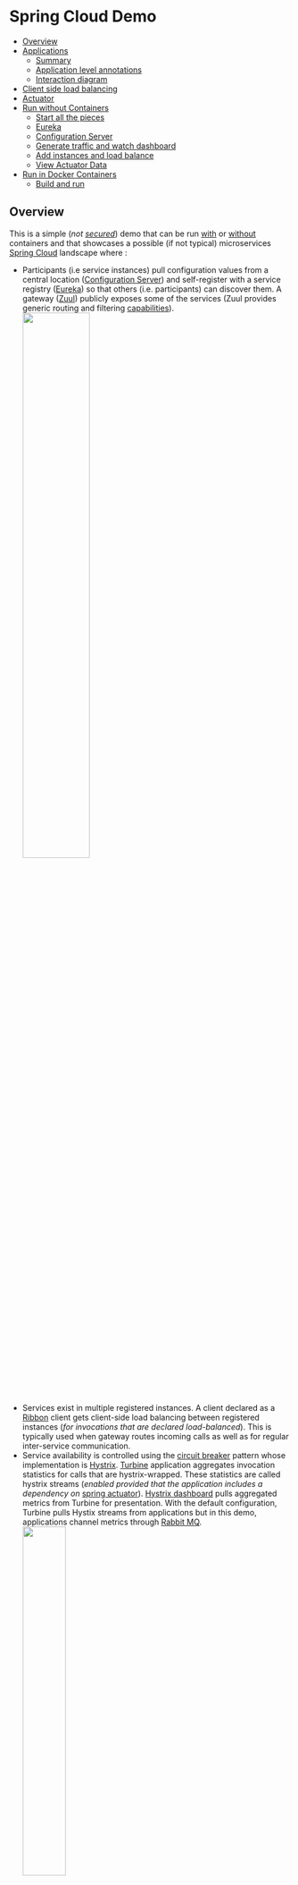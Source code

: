 # Spring Cloud Demo
- [Overview](#overview)
- [Applications](#applications)
  - [Summary](#summary)
  - [Application level annotations](#application-level-annotations)
  - [Interaction diagram](##interaction-diagram)
- [Client side load balancing](#client-side-load-balancing)
- [Actuator](#actuator)
- [Run without Containers](#run-locally)
  - [Start all the pieces](#start-all-the-pieces)
  - [Eureka](#eureka)
  - [Configuration Server](#configuration-server)
  - [Generate traffic and watch dashboard](#dashboard)
  - [Add instances and load balance](#add-instances)
  - [View Actuator Data](#actuator-data)
- [Run in Docker Containers](#run-in-docker-containers)
  - [Build and run](#build-and-run)

## Overview
This is a simple (_not [secured](http://projects.spring.io/spring-security)_) demo that can be run [with](#run-in-docker-containers) or [without](#run-locally) containers and that showcases a possible (if not typical) microservices [Spring Cloud](http://projects.spring.io/spring-cloud) landscape where :
- Participants (i.e service instances) pull configuration values from a central location ([Configuration Server](https://cloud.spring.io/spring-cloud-config/)) and self-register with a service registry ([Eureka](https://cloud.spring.io/spring-cloud-netflix/)) so that others (i.e. participants) can discover them. A gateway ([Zuul](http://cloud.spring.io/spring-cloud-static/spring-cloud.html#_router_and_filter_zuul)) publicly exposes some of the services (Zuul provides generic routing and filtering [capabilities](http://techblog.netflix.com/2013/06/announcing-zuul-edge-service-in-cloud.html)).
<img src="https://cloud.githubusercontent.com/assets/13286393/17674081/df6b0168-62d8-11e6-8803-06682109aa92.png"
     border="0" width="50%" />
- Services exist in multiple registered instances. A client declared as a [Ribbon](http://cloud.spring.io/spring-cloud-static/spring-cloud.html#spring-cloud-ribbon) client gets client-side load balancing between registered instances (_for invocations that are declared load-balanced_). This is typically used when gateway routes incoming calls as well as for regular inter-service communication.
- Service availability is controlled using the [circuit breaker](http://martinfowler.com/bliki/CircuitBreaker.html) pattern whose implementation is [Hystrix](http://cloud.spring.io/spring-cloud-static/spring-cloud.html#_circuit_breaker_hystrix_clients). [Turbine](http://cloud.spring.io/spring-cloud-static/spring-cloud.html#_turbine) application aggregates invocation statistics for calls that are hystrix-wrapped. These statistics are called hystrix streams (_enabled provided that the application includes a dependency on_ [spring actuator](http://cloud.spring.io/spring-cloud-static/spring-cloud.html#_hystrix_metrics_stream)). [Hystrix dashboard](http://cloud.spring.io/spring-cloud-static/spring-cloud.html#_circuit_breaker_hystrix_dashboard) pulls aggregated metrics from Turbine for presentation. With the default configuration, Turbine pulls Hystix streams from applications but in this demo, applications channel metrics through [Rabbit MQ](https://www.rabbitmq.com).  
<img src="https://cloud.githubusercontent.com/assets/13286393/17674080/df69be48-62d8-11e6-9b38-8de10b404aee.png"
     border="0" width="40%" />
- Microservices landscape is inherently dynamic but participants must get hold of something **fixed** to be able to start working : you will typically have to choose between a fixed **configuration server** or a fixed **discovery service**. This demo uses the default option ([Config First Bootstrap](http://cloud.spring.io/spring-cloud-static/spring-cloud.html#config-first-bootstrap)) while the other option ([Discovery First Bootstrap](http://cloud.spring.io/spring-cloud-static/spring-cloud.html#discovery-first-bootstrap)) has applications bootstrap with the discovery service to discover the configuration server.  
In this demo, applications are configured to [fail fast](http://projects.spring.io/spring-cloud/spring-cloud.html#config-client-fail-fast) in case configuration server is not available but you can also tell them to keep [trying](http://projects.spring.io/spring-cloud/spring-cloud.html#config-client-retry). See the [**dockerized**](https://docs.docker.com/engine/understanding-docker/) flavor of the [demo](#run-in-docker-containers) where _Spring fail fast_ and Docker [always restart](https://docs.docker.com/engine/reference/run/#restart-policies-restart) policies allow for starting everything without minding about the booting order.

## Applications
### Summary
|Application|Context Path|Port|Comment|
|---|---|---|---|
|[Configuration Server](config-server)|`/`|8888|Management context path is `/admin`|
|[Gateway](gateway)|`/gateway`|8099|Routes `/gateway/m1` to M1 Service<br>Routes `/gateway/m2` to M2 Service|
|[Turbine](turbine)|`/`|8989|Management port 8991|
|[Eureka](eureka)|`/`|8761||
|[Dashboard](dashboard)|`/`|7980|Management port 7981|
|[M1 Service](m1-service)|`/`|8091|`GET /items/{id}` invokes both one outside resource and M3 (see interaction [diagram](#interaction-diagram))|
|[M2 Service](m2-service)|`/`|8092|Same as M1 with M2 tag|
|[M3 Service](m3-service)|`/`|8093|Counter service<br>`POST /counters/{tag}` increments counter<br>`GET /counters/{tag}` gets counter value<br>`GET /counters` retrieves all counters|

_**Notes**_
* All applications have actuator endpoints enabled (either explicitly in `pom.xml` with `spring-boot-starter-actuator` or as a consequence of being something else, e.g Configuration Server).
* [Rabbit MQ](https://www.rabbitmq.com) is running with port `5672`.

### Application level annotations
* All applications use `@SpringBootApplication`.
* Applications that register with Eureka use `@EnableDiscoveryClient`.

|Application|Annotations|
|---|---|
|[Configuration Server](config-server)|`@EnableConfigServer`|
|[Gateway](gateway)|`@EnableZuulProxy`|
|[Turbine](turbine)|`@EnableTurbineStream`|
|[Eureka](eureka)|`@EnableEurekaServer`|
|[Dashboard](dashboard)|`@EnableHystrixDashboard`<br>`@EnableTurbineStream`|
|[M1 Service](m1-service)|`@EnableCircuitBreaker` : some calls are wrapped with `@HystrixCommand`<br>`@EnableFeignClients` : invocations of M3 are feigned with `@FeignClient("m3-service")`<br>`@RestController`|
|[M2 Service](m2-service)|Same as M1|
|[M3 Service](m3-service)|`@RestController`|

### Interaction Diagram
<img src="https://cloud.githubusercontent.com/assets/13286393/17678268/36026ab8-62eb-11e6-9725-ac3e5d5564b1.png"
     border="0" width="60%" />

## Client Side Load Balancing
[Ribbon](https://spring.io/guides/gs/client-side-load-balancing) provides client-side load balancing. It will typically be used for **Gateway Routing** as well as with other **App to App** communication.  
<img src="https://cloud.githubusercontent.com/assets/13286393/17674082/df849a7e-62d8-11e6-9c20-c9254f338c4a.png"
     border="0" width="40%" />

Using the [Feign](http://cloud.spring.io/spring-cloud-static/spring-cloud.html#spring-cloud-feign) declaration, it is even easier to get a load-balanced invocation. Feign is an extremely handy shortcut that :
- Attaches a service to a Java interface and its REST endpoints (the ones you pick) to functions of that interface, making it really straightforward to code REST clients,
- Load balances service invocations,
- Hystrix-wraps them (this can however be [disabled](http://cloud.spring.io/spring-cloud-static/spring-cloud.html#spring-cloud-feign-hystrix)).

In this demo, M1 and M2 [invocations](https://github.com/sfogo/spring-democloud/blob/master/m1-service/src/main/java/com/vnet/democloud/m1/Application.java) of M3 are feigned.

## Actuator
Spring Cloud emphasizes the importance of Spring [Actuator](https://spring.io/guides/gs/actuator-service) endpoints as most participants must have them enabled to participate fully (especially for Hystrix streams). It also shows the extent of Spring configurability. Here are some stats (pulled from using the [actuator demo app](https://github.com/sfogo/spring-actuator-data)) for demo services that have almost no customization.

|Application|# of env props|# of config props|# of metrics|
|---|---|---|---|
|[Configuration Server](config-server)|149|262|37|
|[Gateway](gateway)|165|365|91|
|[Turbine](turbine)|159|380|135|
|[Eureka](eureka)|159|412|126|
|[Dashboard](dashboard)|159|398|82|
|[M1 Service](m1-service)|156|412|264|
|[M2 Service](m2-service)|156|412|264|
|[M3 Service](m3-service)|155|328|90|

## Run locally
### Start all the pieces
* Rabbit MQ
  * Start rabbit MQ separately (port `5672`)  
For instance on Ubuntu `sudo /etc/init.d/rabbitmq-server start`  
Installation notes are [here](https://www.rabbitmq.com/download.html).
* Applications
  * One option is to `cd` to each application and start them individually with `mvn spring-boot:run`, making sure you start with `config-server` (for fail-fast reasons explained in the [overview](#overview)), then on to `eureka` and other applications.
  * You can use this [run all](run-all.sh) script. It does some _rustic_ waiting and is clueless (other than not starting the next service) about start failures. In a real deployment you rely on options provided by your environment (for instance a combination of Spring `fail fast` and Docker `restart always` options).

```
$ ./run-all.sh 
Starting config-server...
config-server started PID:13325 Log:/tmp/democloud/config-server.pid.13325.txt
Starting eureka...
eureka started PID:13382 Log:/tmp/democloud/eureka.pid.13382.txt
Starting m3-service...
m3-service started PID:13483 Log:/tmp/democloud/m3-service.pid.13483.txt
Starting m2-service...
m2-service started PID:13576 Log:/tmp/democloud/m2-service.pid.13576.txt
Starting m1-service...
m1-service started PID:13649 Log:/tmp/democloud/m1-service.pid.13649.txt
Starting gateway...
gateway started PID:13754 Log:/tmp/democloud/gateway.pid.13754.txt
Starting turbine...
turbine started PID:13845 Log:/tmp/democloud/turbine.pid.13845.txt
Starting dashboard...
dashboard started PID:13926 Log:/tmp/democloud/dashboard.pid.13926.txt
Done.
You can shut it all down with : kill `cat /tmp/democloud/pids.txt`
```

### Eureka
* Go to `http://localhost:8761`  
<img src="https://cloud.githubusercontent.com/assets/13286393/17682183/c0ee86f8-62fe-11e6-992e-f5fa1ea591f0.png"
     border="0" width="80%" />
* Some REST endpoints are available:
  * Get all apps : `http://localhost:8761/eureka/apps`
  * Get one app : `http://localhost:8761/eureka/apps/M3-SERVICE`
  * See Eureka [operations](https://github.com/Netflix/eureka/wiki/Eureka-REST-operations) (_but unsure which ones are available through Spring_).

### Configuration Server
* REST endpoints are available:
  * `http://localhost:8888/m1-service/active/master`
  * `http://localhost:8888/gateway/active/master`
  * See [nomenclature](http://cloud.spring.io/spring-cloud-config/spring-cloud-config.html#_locating_remote_configuration_resources)

### Dashboard
* Go to `http://localhost:7980/hystrix`
* Monitor Turbine stream `http://localhost:8989`
* Generate some traffic from your browser
  * `http://localhost:8099/gateway/m1/items/123`
  * `http://localhost:8099/gateway/m2/items/xyz`
* Generate some traffic with this [Python3 Script](generate-traffic.py)
  * `generate-traffic.py 100`
  * It generates an Hystrix fallback every 7 calls (hence the over 10% error rate the dasboard displays).

<img src="https://cloud.githubusercontent.com/assets/13286393/17682185/c100f2c0-62fe-11e6-8297-9ea9a053a49a.png"
     border="0" width="90%" />

### Add instances
#### M1 Service
* M1 port (`server.port`) is acquired from Configuration Server and that cannot be bypassed unless you disable the bootstrap stage with `spring.cloud.bootstrap.enabled=false`. Once disabled, you can specify a different port (`8191` in this case) as well as other properties that M1 is expecting to see. Eureka and Rabbit MQ locations are provided (_it's actually superfluous because they are the default values anyway_). Start another M1 instance with port `8191` :
```
cd m1-service  
mvn spring-boot:run \
  -Dspring.cloud.bootstrap.enabled=false \
  -Ddemo.message='I am M1 at port 8191' \
  -Ddemo.resource='http://vachement.net/api/items' \
  -Dspring.cloud.config.uri='Not Applicable' \
  -Dspring.application.name=m1-service \
  -Deureka.client.serviceUrl.defaultZone='http://localhost:8761/eureka/' \
  -Dspring.rabbitmq.host=localhost \
  -Dspring.rabbitmq.port=5672 \
  -Dserver.port=8191 > /tmp/democloud/m1-service.port.8191.txt &
```

* Curl home endpoint for both instances
```
curl http://localhost:8191 
{"counter":{"name":"m1-service","value":0},
 "message":"I am M1 at port 8191","config.uri":"Not Applicable"}

curl http://localhost:8091 
{"counter":{"name":"m1-service","value":0},
 "message":"Hi! My name is m1.","config.uri":"http://localhost:8888"}
```

* Curl the gateway twice for m1 and you can see it alternates between M1 instances
```
curl http://localhost:8099/gateway/m1
{"counter":{"name":"m1-service","value":0},
 "message":"I am M1 at port 8191","config.uri":"Not Applicable"}

curl http://localhost:8099/gateway/m1
{"counter":{"name":"m1-service","value":0},
 "message":"Hi! My name is m1.","config.uri":"http://localhost:8888"}
```
* Refresh Eureka `http://localhost:8761`. M1 is now multi-instances.  
<img src="https://cloud.githubusercontent.com/assets/13286393/17723727/3d1b9728-63f1-11e6-8082-455215d96b59.png"
     border="0" width="80%" />

#### M2 Service
* Test file contains a JSON structure, value for `spring.application.json`
```
cd m2-service
cat ../testing/m2-instance-at-8192.txt
{
  "demo":{"message":"M2 Service at port 8192","resource":"http://vachement.net/api/items"},
  "eureka.client.serviceUrl.defaultZone":"http://localhost:8761/eureka/",
  "server":{"port":8192}, 
  "spring":{
    "application":{"name":"m2-service"},
    "rabbitmq":{"host":"localhost","port":5672},
    "cloud.config.uri":"Not Applicable"
  },
  "endpoints":{"cors":{
     "allowedOrigins":"*",
     "allowedMethods":"POST, GET, OPTIONS, DELETE",
     "maxAge":"3600",
     "allowedHeaders":"x-requested-with, authorization"}
  }
}
```
* Flatten JSON structure (hence the sed and tr). Set value for `spring.application.json`
```
mvn spring-boot:run \
  -Dspring.cloud.bootstrap.enabled=false \
  -Dspring.application.json="`cat ../testing/m2-instance-at-8192.txt | sed 's/^[ \t]*//' | tr -d '\n'`"
```
* Check home endpoint
```
curl http://localhost:8192 
{"counter":{"name":"m2-service","value":0},
 "message":"M2 Service at port 8192","config.uri":"Not Applicable"}
```

### Actuator Data
* Deploy [actuator app](https://github.com/sfogo/spring-actuator-data)  
`mvn package`  
`java -jar target/dependency/webapp-runner.jar --port 7070 target/gs-actuator-service-0.1.0`
* Go to `http://localhost:7070/app/actuate/index.html` (credentials are config / config) and change the actuator URL to one of the demo apps (for instance `http://localhost:8092` or `http://localhost:8099/gateway`)  
_(this is possible because all participants [enable CORS](config-server/src/main/resources/shared/application.yml))_  
<img src="https://cloud.githubusercontent.com/assets/13286393/17682184/c0ef47b4-62fe-11e6-8d04-64282f332ad1.png"
     border="0" width="80%" />
* Environment  
<img src="https://cloud.githubusercontent.com/assets/13286393/17682182/c0ecd52e-62fe-11e6-831e-c5eaa9388fb2.png"
     border="0" width="80%" />
<img src="https://cloud.githubusercontent.com/assets/13286393/17682181/c0e9bbd2-62fe-11e6-80ca-15d57a10e0d4.png"
     border="0" width="80%" />

## Run in Docker containers
### Build and run
* Package all modules  
`mvn clean package`
* Enable [Spring Profile](http://docs.spring.io/spring-boot/docs/current/reference/html/howto-properties-and-configuration.html#howto-change-configuration-depending-on-the-environment) for Docker  
`export SPRING_PROFILES_ACTIVE=docker`  
Profile values are used in application configuration files (see [example](m1-service/src/main/resources/bootstrap.yml)), enabling configuration properties to be segegrated by [profile](http://docs.spring.io/spring-boot/docs/current/reference/html/boot-features-external-config.html#boot-features-external-config-profile-specific-properties) to work in different environments (_for instance dev vs. prod_). There are multiple [ways](http://docs.spring.io/spring-boot/docs/current/reference/html/howto-properties-and-configuration.html#howto-set-active-spring-profiles) to set a profile active, using an environment variable is just one of them.
* Build Docker images and start containers  
`docker-compose -f ./docker-compose.yml up -d --build`
* All services still go by the [Config First Bootstrap](http://cloud.spring.io/spring-cloud-static/spring-cloud.html#config-first-bootstrap) and the [fail fast](http://projects.spring.io/spring-cloud/spring-cloud.html#config-client-fail-fast) options. No starting order is mandated and therefore the Configuration Server may not yet be ready when a service starts up : it will fail but the `restart: always` option present in `Dockerfile` will restart the container. It may then take a few `Spring fail fast / Docker restart` cycles until the Configuration Server is found at boot time. On my system, it takes at least 3 to 4 minutes for all pieces to be up and running.
* [Docker Compose file](docker-compose.yml) builds all components except RabbitMQ whose image is pulled from the [hub](https://hub.docker.com/_/rabbitmq/).
### Externally exposed services
* Containers internally use the same ports as with the demo without containers (_but they could internally all use the same port_). Only the following pieces are externally exposed :  
|Component|Externally|Container|
|Configuration Server|`8888`|`8888`|
|Eureka|`8761`|`8761`|
|Gateway|`80`|`8099`|
|Dashboard|`7980`|`7980`|
|Rabbit MQ Console|`15672`|`15672`|  
m1, m2 and m3 services can only be accessed through the gateway.  
Turbine stream at port `8989` is not externally exposed but the [Hystrix dashboard](http://localhost:7980/hystrix) can very well use `http://turbine:8989`.

